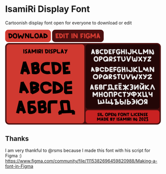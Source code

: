 # IsamiRi Display Font
Cartoonish display font open for everyone to download or edit

[![Download](images/download.png)](https://github.com/isamirivers/IsamiRi-Display/raw/main/IsamiRiDisplay-Bold.otf)
[![Edit in Figma](images/edit.png)](https://www.figma.com/community/file/1263659115038962956/IsamiRi-Display-Font)
![Font preview](images/preview.png)

## Thanks
I am very thankful to @rsms because I made this font with his script for Figma :)
https://www.figma.com/community/file/1115382696459820988/Making-a-font-in-Figma